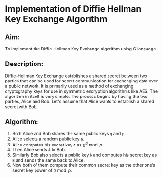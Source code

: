 # Implementation of Diffie Hellman Key Exchange Algorithm

## Aim:

To implement the Diffie-Hellman Key Exchange algorithm using C language

## Description:

Diffie–Hellman Key Exchange establishes a shared secret between two parties that can be used for secret communication for exchanging data over a public network.
It is primarily used as a method of exchanging cryptography keys for use in symmetric encryption algorithms like AES.
The algorithm in itself is very simple. The process begins by having the two parties, Alice and Bob.
Let's assume that Alice wants to establish a shared secret with Bob.

## Algorithm:

1. Both Alice and Bob shares the same public keys `g` and `p`.
2. Alice selects a random public key `a`.
3. Alice computes his secret key `A` as $`g^a \bmod p`$.
4. Then Alice sends `A` to Bob.
5. Similarly Bob also selects a public key `b` and computes his secret key as `B` and sends the same back to Alice.
6. Now both of them compute their common secret key as the other one’s secret key power of $`a \bmod p`$.
